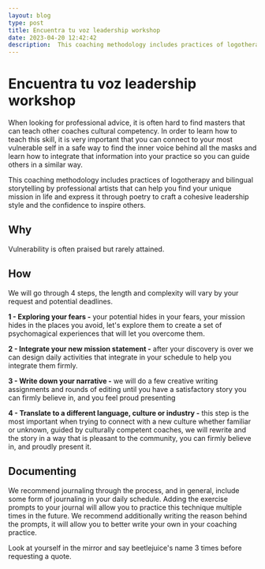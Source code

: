 ```yaml
---
layout: blog
type: post
title: Encuentra tu voz leadership workshop
date: 2023-04-20 12:42:42
description:  This coaching methodology includes practices of logotherapy and bilingual storytelling by professional artists that can help you find your unique mission in life and express it through poetry to craft a cohesive leadership style and the confidence to inspire others
---
```


# Encuentra tu voz leadership workshop


When looking for professional advice, it is often hard to find masters that can teach other coaches cultural competency. In order to learn how to teach this skill, it is very important that you can connect to your most vulnerable self in a safe way to find the inner voice behind all the masks and learn how to integrate that information into your practice so you can guide others in a similar way.

This coaching methodology includes practices of logotherapy and bilingual storytelling by professional artists that can help you find your unique mission in life and express it through poetry to craft a cohesive leadership style and the confidence to inspire others.

## Why

Vulnerability is often praised but rarely attained.

## How

We will go through 4 steps, the length and complexity will vary by your request and potential deadlines.

**1 - Exploring your fears -** your potential hides in your fears, your mission hides in the places you avoid, let's explore them to create a set of psychomagical experiences that will let you overcome them.

**2 - Integrate your new mission statement  -** after your discovery is over we can design daily activities that integrate in your schedule to help you integrate them firmly.

**3 - Write down your narrative -** we will do a few creative writing assignments and rounds of editing until you have a satisfactory story you can firmly believe in, and you feel proud presenting

**4 - Translate to a different language, culture or industry -** this step is the most important when trying to connect with a new culture whether familiar or unknown, guided by culturally competent coaches, we will rewrite and the story in a way that is pleasant to the community, you can firmly believe in, and proudly present it.

## Documenting

We recommend journaling through the process, and in general, include some form of journaling in your daily schedule. Adding the exercise prompts to your journal will allow you to practice this technique multiple times in the future. We recommend additionally writing the reason behind the prompts, it will allow you to better write your own in your coaching practice.

Look at yourself in the mirror and say beetlejuice's name 3 times before requesting a quote.
